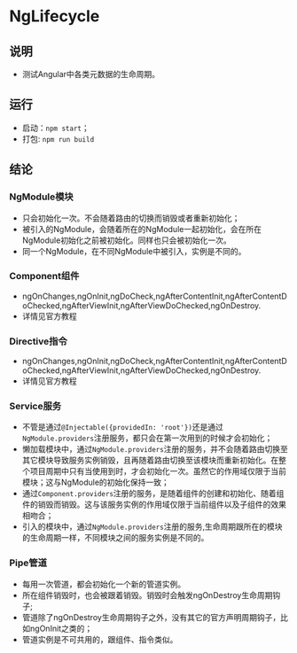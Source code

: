 # NgLifecycle
## 说明
- 测试Angular中各类元数据的生命周期。

## 运行
- 启动：`npm start`；
- 打包: `npm run build`

## 结论
### NgModule模块
- 只会初始化一次。不会随着路由的切换而销毁或者重新初始化；
- 被引入的NgModule，会随着所在的NgModule一起初始化，会在所在NgModule初始化之前被初始化。同样也只会被初始化一次。
- 同一个NgModule，在不同NgModule中被引入，实例是不同的。

### Component组件
- ngOnChanges,ngOnInit,ngDoCheck,ngAfterContentInit,ngAfterContentDoChecked,ngAfterViewInit,ngAfterViewDoChecked,ngOnDestroy.
- 详情见官方教程

### Directive指令
- ngOnChanges,ngOnInit,ngDoCheck,ngAfterContentInit,ngAfterContentDoChecked,ngAfterViewInit,ngAfterViewDoChecked,ngOnDestroy.
- 详情见官方教程

### Service服务
- 不管是通过`@Injectable({providedIn: 'root'})`还是通过`NgModule.providers`注册服务，都只会在第一次用到的时候才会初始化；
- 懒加载模块中，通过`NgModule.providers`注册的服务，并不会随着路由切换至其它模块导致服务实例销毁，且再随着路由切换至该模块而重新初始化。在整个项目周期中只有当使用到时，才会初始化一次。虽然它的作用域仅限于当前模块；这与NgModule的初始化保持一致；
- 通过`Component.providers`注册的服务，是随着组件的创建和初始化、随着组件的销毁而销毁。这与该服务实例的作用域仅限于当前组件以及子组件的效果相吻合；
- 引入的模块中，通过`NgModule.providers`注册的服务,生命周期跟所在的模块的生命周期一样，不同模块之间的服务实例是不同的。

### Pipe管道
- 每用一次管道，都会初始化一个新的管道实例。
- 所在组件销毁时，也会被跟着销毁。销毁时会触发ngOnDestroy生命周期钩子;
- 管道除了ngOnDestroy生命周期钩子之外，没有其它的官方声明周期钩子，比如ngOnInit之类的；
- 管道实例是不可共用的，跟组件、指令类似。

